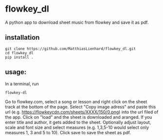 # flowkey_dl

A python app to download sheet music from flowkey and save it as pdf. 

## installation
```
git clone https://github.com/MatthiasLienhard/flowkey_dl.git
cd flowkey_dl
pip install .
```

## usage:
In a terminal, run
```
flowkey-dl

```
Go to flowkey.com, select a song or lesson and right click on the sheet track at the bottom of the page. Select "Copy image adress" and paste this url (e.g. https://flowkeycdn.com/sheets/XXXX/150/0.png) into the url filed of the app. Click on "load" and the sheet is downloaded and aranged. If you enter title and author, it gets added to the sheet. Optionally adjust layout, scale and font size and select measures (e.g.  1,3,5-10 would select only measures 1, 3 and 5 to 10). Click save to save the sheet as pdf. 
